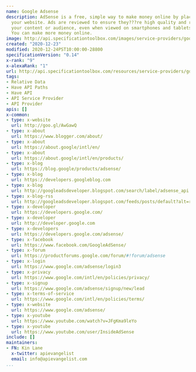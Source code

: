 ```yaml
---
name: Google Adsense
description: AdSense is a free, simple way to make money online by placing ads on
  your website. Ads are reviewed to ensure they???re high quality and relevant to
  your content or audience, even when viewed on smartphones and tablets. The result?
  You can make more money online.
image: http://api.specificationtoolbox.com/images/service-providers/google-adsense.jpg
created: "2020-12-23"
modified: 2020-12-24PST10:00:00-28800
specificationVersion: "0.14"
x-rank: "9"
x-alexaRank: "1"
url: http://api.specificationtoolbox.com/resources/service-providers/google-adsense/
tags:
- Relative Data
- Have API Paths
- Have API
- API Service Provider
- API Provider
apis: []
x-common:
- type: x-website
  url: http://goo.gl/AwGawQ
- type: x-about
  url: https://www.blogger.com/about/
- type: x-about
  url: https://about.google/intl/en/
- type: x-about
  url: https://about.google/intl/en/products/
- type: x-blog
  url: https://blog.google/products/adsense/
- type: x-blog
  url: https://developers.googleblog.com
- type: x-blog
  url: http://googleadsdeveloper.blogspot.com/search/label/adsense_api
- type: x-blog-rss
  url: http://googleadsdeveloper.blogspot.com/feeds/posts/default?alt=rss
- type: x-developer
  url: https://developers.google.com/
- type: x-developer
  url: http://developer.google.com
- type: x-developers
  url: https://developers.google.com/adsense/
- type: x-facebook
  url: https://www.facebook.com/GoogleAdSense/
- type: x-forum
  url: https://productforums.google.com/forum/#!forum/adsense
- type: x-login
  url: https://www.google.com/adsense/login3
- type: x-privacy
  url: https://www.google.com/intl/en/policies/privacy/
- type: x-signup
  url: https://www.google.com/adsense/signup/new/lead
- type: x-terms-of-service
  url: https://www.google.com/intl/en/policies/terms/
- type: x-website
  url: https://www.google.com/adsense/
- type: x-youtube
  url: https://www.youtube.com/watch?v=JFgKma9leYo
- type: x-youtube
  url: https://www.youtube.com/user/InsideAdSense
include: []
maintainers:
- FN: Kin Lane
  x-twitter: apievangelist
  email: info@apievangelist.com
...
```

